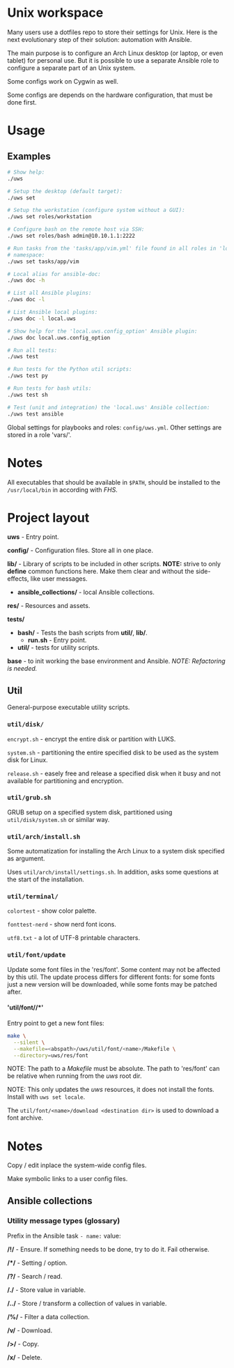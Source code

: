 # Unix workspace

Many users use a dotfiles repo to store their settings for Unix. Here is the
next evolutionary step of their solution: automation with Ansible.

The main purpose is to configure an Arch Linux desktop (or laptop, or even
tablet) for personal use. But it is possible to use a separate Ansible role to
configure a separate part of an Unix system.

Some configs work on Cygwin as well.

Some configs are depends on the hardware configuration, that must be done first.

# Usage

## Examples

```bash
# Show help:
./uws

# Setup the desktop (default target):
./uws set

# Setup the workstation (configure system without a GUI):
./uws set roles/workstation

# Configure bash on the remote host via SSH:
./uws set roles/bash admin@10.10.1.1:2222

# Run tasks from the 'tasks/app/vim.yml' file found in all roles in 'local.uws'
# namespace:
./uws set tasks/app/vim

# Local alias for ansible-doc:
./uws doc -h

# List all Ansible plugins:
./uws doc -l

# List Ansible local plugins:
./uws doc -l local.uws

# Show help for the 'local.uws.config_option' Ansible plugin:
./uws doc local.uws.config_option

# Run all tests:
./uws test

# Run tests for the Python util scripts:
./uws test py

# Run tests for bash utils:
./uws test sh

# Test (unit and integration) the 'local.uws' Ansible collection:
./uws test ansible
```

Global settings for playbooks and roles: `config/uws.yml`. Other settings are
stored in a role 'vars/'.

# Notes

All executables that should be available in `$PATH`, should be installed to the
`/usr/local/bin` in according with *FHS*.

# Project layout

**uws** - Entry point.

**config/** - Configuration files. Store all in one place.

**lib/** - Library of scripts to be included in other scripts. **NOTE:** strive
to only **define** common functions here. Make them clear and without the
side-effects, like user messages.
  * **ansible_collections/** - local Ansible collections.

**res/** - Resources and assets.

**tests/**
  * **bash/** - Tests the bash scripts from **util/**, **lib/**.
    * **run.sh** - Entry point.
  * **util/** - tests for utility scripts.

**base** - to init working the base environment and Ansible.
*NOTE: Refactoring is needed.*

## Util

General-purpose executable utility scripts.

### `util/disk/`

`encrypt.sh` - encrypt the entire disk or partition with LUKS.

`system.sh` - partitioning the entire specified disk to be used as the system
disk for Linux.

`release.sh` - easely free and release a specified disk when it busy and not
available for partitioning and encryption.

### `util/grub.sh`

GRUB setup on a specified system disk, partitioned using `util/disk/system.sh`
or similar way.

### `util/arch/install.sh`

Some automatization for installing the Arch Linux to a system disk specified
as argument.

Uses `util/arch/install/settings.sh`. In addition, asks some questions at the
start of the installation.

### `util/terminal/`

`colortest` - show color palette.

`fonttest-nerd` - show nerd font icons.

`utf8.txt` - a lot of UTF-8 printable characters.

### `util/font/update`

Update some font files in the 'res/font'. Some content may not be affected by
this util. The update process differs for different fonts: for some fonts just
a new version will be downloaded, while some fonts may be patched after.

#### 'util/font/<name>/*'

Entry point to get a new font files:

```bash
make \
  --silent \
  --makefile=<abspath>/uws/util/font/<name>/Makefile \
  --directory=uws/res/font
```

NOTE: The path to a *Makefile* must be absolute. The path to 'res/font' can be
relative when running from the *uws* root dir.

NOTE: This only updates the *uws* resources, it does not install the fonts.
Install with `uws set locale`.

The `util/font/<name>/download <destination dir>` is used to download a font
<name> archive.

# Notes

Copy / edit inplace the system-wide config files.

Make symbolic links to a user config files.

## Ansible collections

### Utility message types (glossary)

Prefix in the Ansible task `- name:` value:

**/!/** - Ensure. If something needs to be done, try to do it. Fail otherwise.

**/*/** - Setting / option.

**/?/** - Search / read.

**/./** - Store value in variable.

**/../** - Store / transform a collection of values in variable.

**/%/** - Filter a data collection.

**/v/** - Download.

**/>/** - Copy.

**/x/** - Delete.

